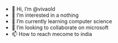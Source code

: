 - 👋 Hi, I’m @vivaold
- 👀 I’m interested in a nothing 
- 🌱 I’m currently learning computer science
- 💞️ I’m looking to collaborate on microsoft 
- 📫 How to reach mecome to india


<!---
vivaold/vivaold is a ✨ special ✨ repository because its `README.md` (this file) appears on your GitHub profile.
You can click the Preview link to take a look at your changes.
--->
